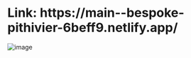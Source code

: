 <h1>Link: https://main--bespoke-pithivier-6beff9.netlify.app/ </h1>


![image](https://user-images.githubusercontent.com/99966047/208777715-95bc2427-a1f3-41b4-8f73-c7fd403f81f8.png)
